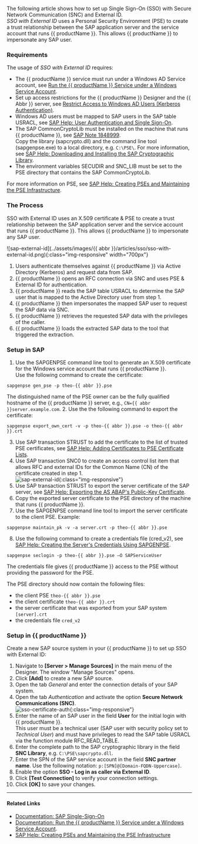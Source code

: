 
<!---
only in Xu and BC
-->

The following article shows how to set up Single Sign-On (SSO) with Secure Network Communication (SNC) and External ID.<br>
*SSO with External ID* uses a Personal Security Environment (PSE) to create a trust relationship between the SAP application server and the service account that runs {{ productName }}.
This allows {{ productName }} to impersonate any SAP user.<br>

### Requirements

The usage of *SSO with External ID* requires:
- The {{ productName }} service must run under a Windows AD Service account, see [Run the {{ productName }} Service under a Windows Service Account](../documentation/server/service-account.md).
- Set up access restrictions for the {{ productName }} Designer and the {{ Abbr }} server, see [Restrict Access to Windows AD Users (Kerberos Authentication)](../documentation/access-restrictions/restrict-server-access.md/#restrict-access-to-windows-ad-users-kerberos-authentication).<br>
- Windows AD users must be mapped to SAP users in the SAP table USRACL, see [SAP Help: User Authentication and Single Sign-On](https://help.sap.com/docs/SAP_NETWEAVER_750/e815bb97839a4d83be6c4fca48ee5777/e54344b6d24a05408ca4faa94554e851.html?locale=en-US). <!---[SAP Help: Mapping Windows Users to SAP Users for Kerberos SSO](https://help.sap.com/saphelp_ewm900/helpdata/en/44/0efeafb9920d1be10000000a114a6b/frameset.htm)--->
- The SAP CommonCryptoLib must be installed on the machine that runs {{ productName }}, see [SAP Note 1848999](https://launchpad.support.sap.com/#/notes/1848999).<br>
Copy the library (sapcrypto.dll) and the command line tool (sapgenpse.exe) to a local directory, e.g. `C:\PSE\`.
For more information, see [SAP Help: Downloading and Installing the SAP Cryptographic Library](https://help.sap.com/docs/SAP_IDENTITY_MANAGEMENT/4773a9ae1296411a9d5c24873a8d418c/3d4ece540ae64e30997498025e37f686.html?locale=en-US).
- The environment variables SECUDIR and SNC_LIB must be set to the PSE directory that contains the SAP CommonCryptoLib.

For more information on PSE, see [SAP Help: Creating PSEs and Maintaining the PSE Infrastructure](https://help.sap.com/doc/saphelp_nw73ehp1/7.31.19/en-us/59/6b653a0c52425fe10000000a114084/frameset.htm).
<!---For more information on environment variables, see [Microsoft Documentation: ]().--->

### The Process

SSO with External ID uses an X.509 certificate & PSE to create a trust relationship between the SAP application server and the service account that runs {{ productName }}.
This allows {{ productName }} to impersonate any SAP user.

![sap-external-id](../assets/images/{{ abbr }}/articles/sso/sso-with-external-id.png){:class="img-responsive" width="700px"}

1. Users authenticate themselves against {{ productName }} via Active Directory (Kerberos) and request data from SAP.
2. {{ productName }} opens an RFC connection via SNC and uses PSE & External ID for authentication.
3. {{ productName }} reads the SAP table USRACL to determine the SAP user that is mapped to the Active Directory user from step 1.
4. {{ productName }} then impersonates the mapped SAP user to request the SAP data via SNC.
5. {{ productName }} retrieves the requested SAP data with the privileges of the caller.
6. {{ productName }} loads the extracted SAP data to the tool that triggered the extraction.


### Setup in SAP

1. Use the SAPGENPSE command line tool to generate an X.509 certificate for the Windows service account that runs {{ productName }}. <br>
Use the following command to create the certificate: 
``` console
sapgenpse gen_pse -p theo-{{ abbr }}.pse
```
The distinguished name of the PSE owner can be the fully qualified hostname of the {{ productName }} server, e.g., `CN={{ abbr }}server.example.com`. 
2. Use the the following command to export the certificate:
``` console
sapgenpse export_own_cert -v -p theo-{{ abbr }}.pse -o theo-{{ abbr }}.crt
```
3. Use SAP transaction STRUST to add the certificate to the list of trusted PSE certificates, see [SAP Help: Adding Certificates to PSE Certificate Lists](https://help.sap.com/docs/SAP_NETWEAVER_750/280f016edb8049e998237fcbd80558e7/798e9421e00b4dc1ade3d4199ac60837-35.html?locale=en-US).
4. Use SAP transaction SNC0 to create an access control list item that allows RFC and external IDs for the Common Name (CN) of the certificate created in step 1.<br>
![sap-external-id](../assets/images/articles/sso/sap-external-id.png){:class="img-responsive"}
5. Use SAP transaction STRUST to export the server certificate of the SAP server, see [SAP Help: Exporting the AS ABAP's Public-Key Certificate](https://help.sap.com/saphelp_SNC700_ehp01/helpdata/en/47/d84e3c719d1742e10000000a11405a/frameset.htm).
6. Copy the exported server certificate to the PSE directory of the machine that runs {{ productName }}.
7. Use the SAPGENPSE command line tool to import the server certificate to the client PSE. Example: 
``` console
sapgenpse maintain_pk -v -a server.crt -p theo-{{ abbr }}.pse
```
8. Use the following command to create a credentials file (cred_v2), see [SAP Help: Creating the Server's Credentials Using SAPGENPSE](https://help.sap.com/saphelp_snc70/helpdata/en/32/ce2e3ad962a51ae10000000a11402f/frameset.htm). 
``` console
sapgenpse seclogin -p theo-{{ abbr }}.pse –O SAPServiceUser
```
The credentials file gives {{ productName }} access to the PSE without providing the password for the PSE.

The PSE directory should now contain the following files:
- the client PSE `theo-{{ abbr }}.pse`
- the client certificate `theo-{{ abbr }}.crt`
- the server certificate that was exported from your SAP system `[server].crt`
- the credentials file `cred_v2`

### Setup in {{ productName }}

Create a new SAP source system in your {{ productName }} to set up SSO with External ID:

1. Navigate to **[Server > Manage Sources]** in the main menu of the Designer. The window "Manage Sources" opens.
2. Click **[Add]** to create a new SAP source.
3. Open the tab *General* and enter the connection details of your SAP system.
4. Open the tab *Authentication* and activate the option **Secure Network Communications (SNC)**.<br>
![sso-certificate-auth](../assets/images/articles/sso/sso-external-id-source.png){:class="img-responsive"}
5. Enter the name of an SAP user in the field **User** for the initial login with {{ productName }}. <br>
This user must be a technical user (SAP user with security policy set to *Technical User*) and must have privileges to read the SAP table USRACL via the function module RFC_READ_TABLE. 
6. Enter the complete path to the SAP cryptographic library in the field **SNC Library**, e.g. `C:\PSE\sapcrypto.dll`.
7. Enter the SPN of the SAP service account in the field **SNC partner name**. Use the following notation: `p:[SPN]@[Domain-FQDN-Uppercase]`. 
8. Enable the option **SSO - Log in as caller via External ID**.
9. Click **[Test Connection]** to verify your connection settings.
10. Click **[OK]** to save your changes. 

*****
#### Related Links
- [Documentation: SAP Single-Sign-On](../documentation/sap-connection/index.md/#single-sign-on-sso)
- [Documentation: Run the {{ productName }} Service under a Windows Service Account](../documentation/server/service-account.md).
- [SAP Help: Creating PSEs and Maintaining the PSE Infrastructure](https://help.sap.com/doc/saphelp_nw73ehp1/7.31.19/en-us/59/6b653a0c52425fe10000000a114084/frameset.htm)